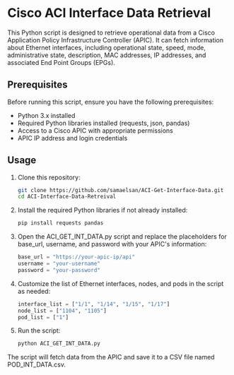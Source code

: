 # Cisco ACI Interface Data Retrieval

This Python script is designed to retrieve operational data from a Cisco Application Policy Infrastructure Controller (APIC). It can fetch information about Ethernet interfaces, including operational state, speed, mode, administrative state, description, MAC addresses, IP addresses, and associated End Point Groups (EPGs).

## Prerequisites

Before running this script, ensure you have the following prerequisites:

- Python 3.x installed
- Required Python libraries installed (requests, json, pandas)
- Access to a Cisco APIC with appropriate permissions
- APIC IP address and login credentials

## Usage

1. Clone this repository:

   ```bash
   git clone https://github.com/samaelsan/ACI-Get-Interface-Data.git
   cd ACI-Interface-Data-Retreival

2. Install the required Python libraries if not already installed:

   ```bash
   pip install requests pandas
   
3. Open the ACI_GET_INT_DATA.py script and replace the placeholders for base_url, username, and password with your APIC's information:

   ```Python
   base_url = "https://your-apic-ip/api"
   username = "your-username"
   password = "your-password"
4. Customize the list of Ethernet interfaces, nodes, and pods in the script as needed:

   ```Python
   interface_list = ["1/1", "1/14", "1/15", "1/17"]
   node_list = ["1104", "1105"]
   pod_list = ["1"]

5. Run the script:
   
   ```bash
   python ACI_GET_INT_DATA.py
   
The script will fetch data from the APIC and save it to a CSV file named POD_INT_DATA.csv.
